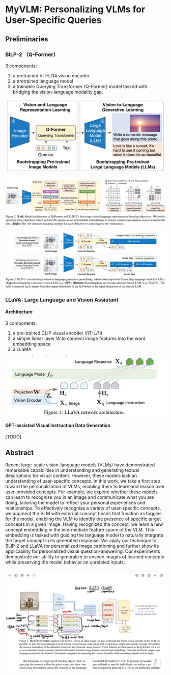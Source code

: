 # MyVLM: Personalizing VLMs for User-Specific Queries

## Preliminaries

### BILP-2 （Q-Former）

3 components:
1. a pretrained ViT-L/14 vision encoder
2. a pretrained language model
3. a trainable Querying Transformer (Q-Former) model tasked with bridging the vision-language modality gap.

![blip2_illustration](blip2_illustration.png)

![q_former](q_former.png)

![blip_llm](blip_llm.png)

### LLaVA: Large Language and Vision Assistant

#### Architecture

3 components:

1. a pre-trained CLIP visual encoder ViT-L/14
2. a simple linear layer $W$ to connect image features into the word embedding space
3. a LLaMA

![llava_illustration](llava_illustration.png)

#### GPT-assisted Visual Instruction Data Generation

[TODO]

## Abstract

Recent large-scale vision-language models (VLMs) have demonstrated remarkable capabilities in understanding and generating textual descriptions for visual content. However, these models lack an understanding of user-specific concepts. In this work, we take a first step toward the personalization of VLMs, enabling them to learn and reason over user-provided concepts. For example, we explore whether these models can learn to recognize you in an image and communicate what you are doing, tailoring the model to reflect your personal experiences and relationships. To effectively recognize a variety of user-specific concepts, we augment the VLM with external concept heads that function as toggles for the model, enabling the VLM to identify the presence of specific target concepts in a given image. Having recognized the concept, we learn a new concept embedding in the intermediate feature space of the VLM. This embedding is tasked with guiding the language model to naturally integrate the target concept in its generated response. We apply our technique to BLIP-2 and LLaVA for personalized image captioning and further show its applicability for personalized visual question-answering. Our experiments demonstrate our ability to generalize to unseen images of learned concepts while preserving the model behavior on unrelated inputs.

![alt text](myvlm.jpg)